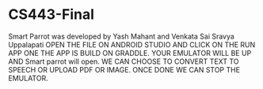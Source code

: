# CS443-Final

Smart Parrot was developed by Yash Mahant and Venkata Sai Sravya Uppalapati 
OPEN THE FILE ON ANDROID STUDIO AND CLICK ON THE RUN APP ONE THE APP IS BUILD ON GRADDLE. 
YOUR EMULATOR WILL BE UP AND Smart parrot will open. WE CAN CHOOSE TO CONVERT TEXT TO SPEECH OR UPLOAD PDF OR IMAGE. ONCE DONE WE CAN STOP THE EMULATOR.
